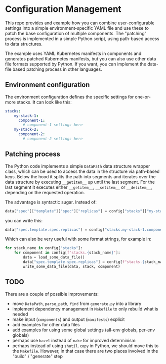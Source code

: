 # Configuration Management
This repo provides and example how you can combine user-configurable settings
into a simple environment-specific YAML file and use these to patch the base
configuration of multiple components. The "patching" process is implemented in
a simple Python script, using path-based access to data structures.

The example uses YAML Kubernetes manifests in components and generates patched 
Kubernetes manifests, but you can also use other data file formats supported by
Python. If you want, you can implement the data-file based patching process in
other languages.

## Environment configuration
The environment configuration defines the specific settings for one-or-more
stacks. It can look like this:
```yaml
stacks:
    my-stack-1:
      component-1:
        # component-1 settings here
    my-stack-2:
      component-2:
        # component-2 settings here
```

## Patching process
The Python code implements a simple `DataPath` data structure wrapper class,
which can be used to access the data in the structure via path-based keys.
Below the hood it splits the path into segments and iterates over the data
structure by executing `__getitem__` up until the last segment. For the last
segment it executes either `__getitem__`, `__setitem__` or `__delitem__`,
depending on the requested operation.

The advantage is syntactic sugar. Instead of:
```python
data["spec"]["template"]["spec"]["replicas"] = config["stacks"]["my-stack-1"]["component-1"]["replicas"]
```
you can write this:
```python
data["spec.template.spec.replicas"] = config["stacks.my-stack-1.component-1.replicas"]
```
Which can also be very useful with some format strings, for example in:
```python
for stack_name in config["stacks"]:
    for component in config[f"stacks.{stack_name}"]:
        data = load_some_data_file()
        data["spec.template.spec.replicas"] = config[f"stacks.{stack_name}.{component}.replicas"]
        write_some_data_file(data, stack, component)
```

## TODO
There are a couple of possible improvements:
* move `DataPath`, `parse_path`, `find` from `generate.py` into a library
* implement dependency management in `Makefile` to only rebuild what is needed
* make input (`components`) and output (`manifests`) explicit
* add examples for other data files
* add examples for using some global settings (all-env globals, per-env globals)
* perhaps use `bazel` instead of `make` for improved determinism
* perhaps instead of using `shutil.copy` in Python, we should move this to the
  `Makefile`. However, in that case there are two places involved in the "build"
  / "generate" step
